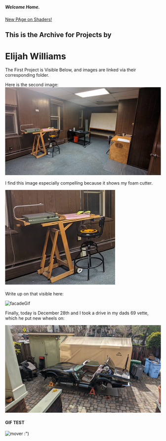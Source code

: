 ##### Welcome Home.

[New PAge on Shaders!](shader.md)
## This is the Archive for Projects by
# Elijah Williams  

The First Project is Visible Below, and images are linked via their corresponding folder.

Here is the second image:
![My Image](projects/images/albatross/albatross1.jpg)

I find this image especially compelling because it shows my foam cutter.

![Foam Cutter](projects/images/albatross/albatross2.png)

Write up on that visible here:

![facadeGif](https://user-images.githubusercontent.com/31259842/210905873-da6ba582-0be6-45d2-919c-cb3d6c2d3e12.gif)


Finally, today is December 28th and I took a drive in my dads 69 vette, which he put new wheels on: 

![car guy](projects/images/car/carguy.jpg)

#### GIF TEST
![mover](https://user-images.githubusercontent.com/31259842/210905310-f632e9c5-a51d-4a68-9253-e30ed8598a27.gif)
:")
